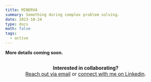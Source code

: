 ```yaml
---
title: MINERVA
summary: Something during complex problem solving. 
date: 2023-10-24
type: docs
math: false
tags:
  - active
---
```


**More details coming soon.**


<div style="margin-top: 2em; text-align: center; font-size: 1.1em;">
  <strong>Interested in collaborating?</strong><br>
  <a href="mailto:tkara.mullin@ucf.edu">Reach out via email</a> or 
  <a href="https://www.linkedin.com/in/tkara-mullins/">connect with me on Linkedin</a>.
</div>



<!--more-->
